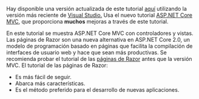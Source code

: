 Hay disponible una versión actualizada de este tutorial [aquí](https://docs.microsoft.com/aspnet/core/tutorials/first-mvc-app/start-mvc) utilizando la versión más reciente de [Visual Studio.](https://www.visualstudio.com) Usa el nuevo tutorial [ASP.NET Core MVC](https://docs.microsoft.com/aspnet/core/mvc/), que proporciona **muchos** mejoras a través de este tutorial.

En este tutorial se muestra ASP.NET Core MVC con controladores y vistas. Las páginas de Razor son una nueva alternativa en ASP.NET Core 2.0, un modelo de programación basado en páginas que facilita la compilación de interfaces de usuario web y hace que sean más productivas. Se recomienda probar el tutorial de las [páginas de Razor](https://docs.microsoft.com/aspnet/core/mvc/razor-pages) antes que la versión MVC. El tutorial de las páginas de Razor:

* Es más fácil de seguir.
* Abarca más características.
* Es el método preferido para el desarrollo de nuevas aplicaciones.
